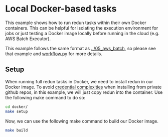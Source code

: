 # Local Docker-based tasks

This example shows how to run redun tasks within their own Docker containers. This can be helpful for isolating the execution environment for jobs or just testing a Docker image locally before running in the cloud (e.g. AWS Batch Executor).

This example follows the same format as [../05_aws_batch](../05_aws_batch), so please see that example and [workflow.py](workflow.py) for more details.

## Setup

When running full redun tasks in Docker, we need to install redun in our Docker image. To avoid [credential complexities](http://blog.oddbit.com/post/2019-02-24-docker-build-learns-about-secr/) when installing from private github repos, in this example, we will just copy redun into the container. Use the following make command to do so:

```sh
cd docker/
make setup
```

Now, we can use the following make command to build our Docker image.

```sh
make build
```
